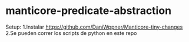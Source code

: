 # manticore-predicate-abstraction
Setup: 
1.Instalar https://github.com/DaniWppner/Manticore-tiny-changes
2.Se pueden correr los scripts de python en este repo
